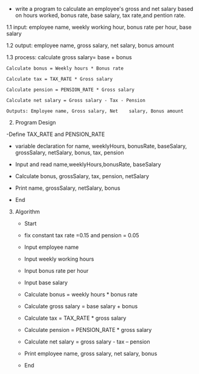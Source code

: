 - write a program to calculate an employee's gross and net salary based on hours worked, bonus rate, base salary, tax rate,and pention rate.

1.1 input: employee name, weekly working hour, bonus rate per hour, base salary

1.2 output: employee name, gross salary, net salary, bonus amount

1.3 process: calculate gross salary= base + bonus

    Calculate bonus = Weekly hours * Bonus rate
    
    Calculate tax = TAX_RATE * Gross salary
    
    Calculate pension = PENSION_RATE * Gross salary
    
    Calculate net salary = Gross salary - Tax - Pension
    
    Outputs: Employee name, Gross salary, Net    salary, Bonus amount

2. Program Design

-Define TAX_RATE and PENSION_RATE

- variable declaration for name, weeklyHours, bonusRate, baseSalary, grossSalary, netSalary, bonus, tax, pension

- Input and read name,weeklyHours,bonusRate, baseSalary

- Calculate bonus, grossSalary, tax, pension, netSalary

- Print name, grossSalary, netSalary, bonus

- End

3. Algorithm

   - Start

   - fix constant tax rate =0.15 and pension = 0.05

   - Input employee name

   - Input weekly working hours

   - Input bonus rate per hour

   - Input base salary

   - Calculate bonus = weekly hours * bonus rate
     
   - Calculate gross salary = base salary + bonus
     
   - Calculate tax = TAX\_RATE * gross salary
     
   - Calculate pension = PENSION_RATE * gross salary
     
   - Calculate net salary = gross salary - tax – pension

   - Print employee name, gross salary, net salary, bonus

   - End
